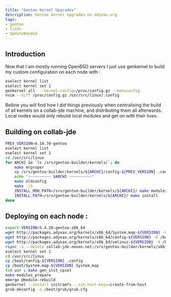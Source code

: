 ```yaml
---
title: "Gentoo Kernel Upgrades"
description: Gentoo kernel upgrades on adyxax.org
tags:
- gentoo
- linux
- UpdateNeeded
---
```


## Introduction

Now that I am mostly running OpenBSD servers I just use genkernel to build my custom configuration on each node with :
```sh
eselect kernel list
eselect kernel set 1
genkernel all  --kernel-config=/proc/config.gz --menuconfig
nvim --diff /proc/config.gz /usr/src/linux/.config
```

Bellow you will find how I did things previously when centralising the build of all kernels on a collab-jde machine, and distributing them all afterwards. Local nodes would only rebuild local modules and get on with their lives.

## Building on collab-jde

```sh
PREV_VERSION=4.14.78-gentoo
eselect kernel list
eselect kernel set 1
cd /usr/src/linux
for ARCHI in `ls /srv/gentoo-builder/kernels/`; do
    make mrproper
    cp /srv/gentoo-builder/kernels/${ARCHI}/config-${PREV_VERSION} .config
    echo "~~~~~~~~~~ $ARCHI ~~~~~~~~~~"
    make oldconfig
    make -j5
    INSTALL_MOD_PATH=/srv/gentoo-builder/kernels/${ARCHI}/ make modules_install
    INSTALL_PATH=/srv/gentoo-builder/kernels/${ARCHI}/ make install
done
```

## Deploying on each node :

```sh
export VERSION=5.4.28-gentoo-x86_64
wget http://packages.adyxax.org/kernels/x86_64/System.map-${VERSION} -O /boot/System.map-${VERSION}
wget http://packages.adyxax.org/kernels/x86_64/config-${VERSION} -O /boot/config-${VERSION}
wget http://packages.adyxax.org/kernels/x86_64/vmlinuz-${VERSION} -O /boot/vmlinuz-${VERSION}
rsync -a --delete collab-jde.nexen.net:/srv/gentoo-builder/kernels/x86_64/lib/modules/${VERSION} /lib/modules/
eselect kernel set 1
cd /usr/src/linux
cp /boot/config-${VERSION} .config
cp /boot/System.map-${VERSION} System.map
(cd usr ; make gen_init_cpio)
make modules_prepare
emerge @module-rebuild
genkernel --install initramfs --ssh-host-keys=create-from-host
grub-mkconfig -o /boot/grub/grub.cfg
```

